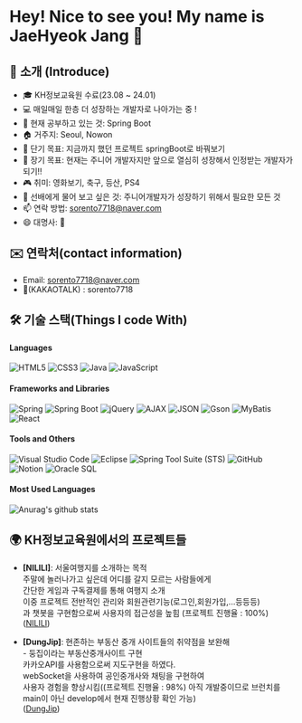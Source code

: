 # Hey! Nice to see you! My name is JaeHyeok Jang 👋
## 🙌 소개 (Introduce)
- 🎓 KH정보교육원 수료(23.08 ~ 24.01)
- 💻 매일매일 한층 더 성장하는 개발자로 나아가는 중 !  
- 🌱 현재 공부하고 있는 것: Spring Boot 
- 🏠 거주지: Seoul, Nowon
- 🎯 단기 목표: 지금까지 했던 프로젝트 springBoot로 바꿔보기 
- 🌟 장기 목표: 현재는 주니어 개발자지만 앞으로 열심히 성장해서 인정받는 개발자가 되기!!
- 🎮 취미: 영화보기, 축구, 등산, PS4
- 💬 선배에게 물어 보고 싶은 것: 주니어개발자가 성장하기 위해서 필요한 모든 것
- 📫 연락 방법: sorento7718@naver.com
- 😄 대명사: 👨
<!-- 나의정보 
 <details>
  <summary> 갑자기 왜 개발자가 하고싶은거야??🤔</summary>
  <br>

</details>
 
 <details>
  <summary> 향후 계획은 뭐야??🤔</summary>
  <br>

</details>

<details>
  <summary> 무슨 개발자가 되고 싶어?🤔</summary>
  <br>

</details>-->


## ✉️ 연락처(contact information)
- Email: sorento7718@naver.com
- 💬(KAKAOTALK) : sorento7718

  
## 🛠 기술 스택(Things I code With)

#### Languages
![HTML5](https://img.shields.io/badge/-HTML5-%23E34F26?style=flat&logo=html5&logoColor=white)
![CSS3](https://img.shields.io/badge/-CSS3-%231572B6?style=flat&logo=css3&logoColor=white)
![Java](https://img.shields.io/badge/-Java-%23ED8B00?style=flat&logo=java&logoColor=white)
![JavaScript](https://img.shields.io/badge/-JavaScript-%23F7DF1E?style=flat&logo=javascript&logoColor=black)

#### Frameworks and Libraries
![Spring](https://img.shields.io/badge/-Spring-%236DB33F?style=flat&logo=spring&logoColor=white)
![Spring Boot](https://img.shields.io/badge/Spring_Boot-6DB33F?style=flat&logo=spring-boot&logoColor=white)
![jQuery](https://img.shields.io/badge/-jQuery-%230769AD?style=flat&logo=jquery&logoColor=white)
![AJAX](https://img.shields.io/badge/-AJAX-%23404D59?style=flat)
![JSON](https://img.shields.io/badge/-JSON-%23000000?style=flat&logo=json&logoColor=white)
![Gson](https://img.shields.io/badge/-Gson-%23758A93?style=flat)
![MyBatis](https://img.shields.io/badge/-MyBatis-%23E34F26?style=flat)
![React](https://img.shields.io/badge/-React-%2361DAFB?style=flat&logo=react&logoColor=black)

#### Tools and Others
![Visual Studio Code](https://img.shields.io/badge/-VS%20Code-%23007ACC?style=flat&logo=visual-studio-code&logoColor=white)
![Eclipse](https://img.shields.io/badge/-Eclipse-%232C2255?style=flat&logo=eclipse-ide&logoColor=white)
![Spring Tool Suite (STS)](https://img.shields.io/badge/-Spring%20Tool%20Suite-%236DB33F?style=flat&logo=spring&logoColor=white)
![GitHub](https://img.shields.io/badge/-GitHub-%23181717?style=flat&logo=github&logoColor=white)
![Notion](https://img.shields.io/badge/-Notion-%23000000?style=flat&logo=notion&logoColor=white)
![Oracle SQL](https://img.shields.io/badge/-Oracle%20SQL-%23F80000?style=flat&logo=oracle&logoColor=white)

#### Most Used Languages
![Anurag's github stats](https://github-readme-stats.vercel.app/api?username=JaeHyeok718&show_icons=true&theme=tokyonight)





## 🌍 KH정보교육원에서의 프로젝트들

- **[NILILI]**: 서울여행지를 소개하는 목적  
주말에 놀러나가고 싶은데 어디를 갈지 모르는 사람들에게  
간단한 게임과 구독결제를 통해 여행지 소개   
이중 프로젝트 전반적인 관리와 회원관련기능(로그인,회원가입,...등등등)  
과 챗봇을 구현함으로써 사용자의 접근성을 높힘 (프로젝트 진행율 : 100%)  
 ([NILILI](https://github.com/JaeHyeok718/SemiProject))

- **[DungJip]**: 현존하는 부동산 중개 사이트들의 취약점을 보완해  
          -       둥집이라는 부동산중개사이트 구현  
                  카카오API를 사용함으로써 지도구현을 하였다.  
                  webSocket을 사용하여 공인중개사와 채팅을 구현하여  
                  사용자 경험을 향상시킴((프로젝트 진행율 : 98%) 아직 개발중이므로 브런치를 main이 아닌 develop에서 현재 진행상황 확인 가능)  
              ([DungJip](https://github.com/JaeHyeok718/DungJip))
